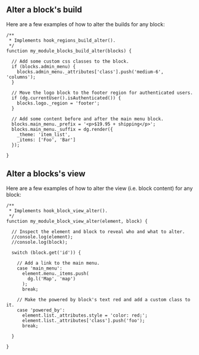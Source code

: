 ## Alter a block's build

Here are a few examples of how to alter the builds for any block:

```
/**
 * Implements hook_regions_build_alter().
 */
function my_module_blocks_build_alter(blocks) {

  // Add some custom css classes to the block.
  if (blocks.admin_menu) {
    blocks.admin_menu._attributes['class'].push('medium-6', 'columns');
  }

  // Move the logo block to the footer region for authenticated users.
  if (dg.currentUser().isAuthenticated()) {
    blocks.logo._region = 'footer';
  }

  // Add some content before and after the main menu block.
  blocks.main_menu._prefix = '<p>$19.95 + shipping</p>';
  blocks.main_menu._suffix = dg.render({
    _theme: 'item_list',
    _items: ['Foo', 'Bar']
  });

}
```

## Alter a blocks's view

Here are a few examples of how to alter the view (i.e. block content) for any block:

```
/**
 * Implements hook_block_view_alter().
 */
function my_module_block_view_alter(element, block) {

  // Inspect the element and block to reveal who and what to alter.
  //console.log(element);
  //console.log(block);

  switch (block.get('id')) {

    // Add a link to the main menu.
    case 'main_menu':
      element.menu._items.push(
        dg.l('Map', 'map')
      );
      break;

    // Make the powered by block's text red and add a custom class to it.
    case 'powered_by':
      element.list._attributes.style = 'color: red;';
      element.list._attributes['class'].push('foo');
      break;

  }

}
```

